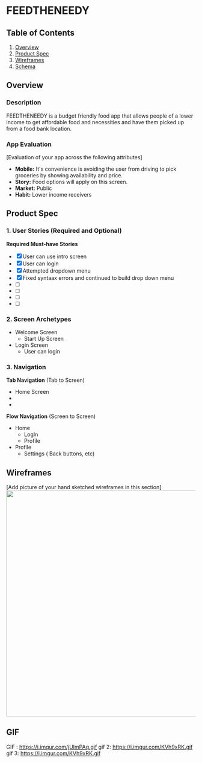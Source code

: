 # FEEDTHENEEDY

## Table of Contents
1. [Overview](#Overview)
1. [Product Spec](#Product-Spec)
1. [Wireframes](#Wireframes)
2. [Schema](#Schema)

## Overview
### Description
FEEDTHENEEDY is a budget friendly food app that allows people of a lower income to get affordable food and necessities and have them picked up from a food bank location. 


### App Evaluation
[Evaluation of your app across the following attributes]
- **Mobile:** It's convenience is avoiding the user from driving to pick groceries by showing availability and price. 
- **Story:**  Food options will apply on this screen. 
- **Market:** Public 
- **Habit:**  Lower income receivers


## Product Spec

### 1. User Stories (Required and Optional)

**Required Must-have Stories**

- [x] User can use intro screen
- [x] User can login
- [x] Attempted dropdown menu
- [x] Fixed syntaax errors and continued to build drop down menu
- [ ] 
- [ ] 
- [ ] 
- [ ] 



### 2. Screen Archetypes
[](https://)[](https://)[](https://)[](https://)
* Welcome Screen
   * Start Up Screen
* Login Screen
   * User can login

### 3. Navigation

**Tab Navigation** (Tab to Screen)

* Home Screen
* 
*

**Flow Navigation** (Screen to Screen)

* Home
   * LogIn
   * Profile
* Profile
   * Settings ( Back buttons, etc)

## Wireframes
[Add picture of your hand sketched wireframes in this section]
<img src="https://i.imgur.com/TlqnezX.jpg" width=600>

## GIF

GIF :  https://i.imgur.com/jUImPAq.gif
gif 2: https://i.imgur.com/KVh9xRK.gif
gif 3: https://i.imgur.com/KVh9xRK.gif
